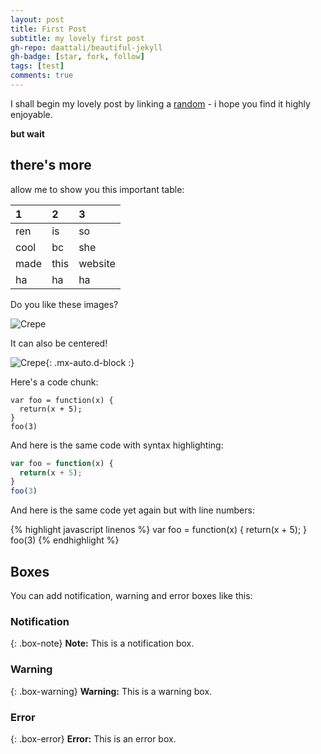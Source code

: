 ```yaml
---
layout: post
title: First Post
subtitle: my lovely first post
gh-repo: daattali/beautiful-jekyll
gh-badge: [star, fork, follow]
tags: [test]
comments: true
---
```


I shall begin my lovely post by linking a [random](https://randomwebsite.com/) - i hope you find it highly enjoyable.

**but wait**

## there's more

allow me to show you this important table:

| 1 | 2 | 3 |
| :------ |:--- | :--- |
| ren | is | so |
| cool | bc | she |
| made | this | website |
| ha | ha | ha |


Do you like these images?

![Crepe](https://s3-media3.fl.yelpcdn.com/bphoto/cQ1Yoa75m2yUFFbY2xwuqw/348s.jpg)

It can also be centered!

![Crepe](https://s3-media3.fl.yelpcdn.com/bphoto/cQ1Yoa75m2yUFFbY2xwuqw/348s.jpg){: .mx-auto.d-block :}

Here's a code chunk:

~~~
var foo = function(x) {
  return(x + 5);
}
foo(3)
~~~

And here is the same code with syntax highlighting:

```javascript
var foo = function(x) {
  return(x + 5);
}
foo(3)
```

And here is the same code yet again but with line numbers:

{% highlight javascript linenos %}
var foo = function(x) {
  return(x + 5);
}
foo(3)
{% endhighlight %}

## Boxes
You can add notification, warning and error boxes like this:

### Notification

{: .box-note}
**Note:** This is a notification box.

### Warning

{: .box-warning}
**Warning:** This is a warning box.

### Error

{: .box-error}
**Error:** This is an error box.
